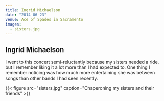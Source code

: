 ```yaml
---
title: Ingrid Michaelson
date: "2014-06-23"
venue: Ace of Spades in Sacramento
images:
  - sisters.jpg
---
```


## Ingrid Michaelson

I went to this concert semi-reluctantly because my sisters needed a ride,
but I remember liking it a lot more than I had expected to.
One thing I remember noticing was how much more entertaining she was between
songs than other bands I had seen recently.

{{< figure src="sisters.jpg" caption="Chaperoning my sisters and their friends" >}}

